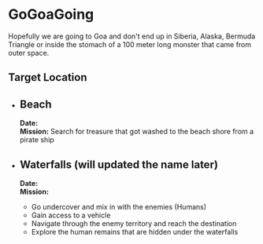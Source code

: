 # GoGoaGoing
Hopefully we are going to Goa and don't end up in Siberia, Alaska, Bermuda Triangle or inside the stomach of a 100 meter long monster that came from outer space. 

## Target Location
* ## Beach 
  **Date:** </br>
  **Mission:** Search for treasure that got washed to the beach shore from a pirate ship 

* ## Waterfalls (will updated the name later)
  **Date:** </br>
  **Mission:** </br>
   * Go undercover and mix in with the enemies (Humans)
   * Gain access to a vehicle
   * Navigate through the enemy territory and reach the destination 
   * Explore the human remains that are hidden under the waterfalls
 
 

